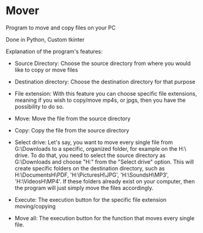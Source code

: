 # Mover
Program to move and copy files on your PC

Done in Python, Custom tkinter

Explanation of the program's features:
- Source Directory: Choose the source directory from where you would like to copy or move files
- Destination directory: Choose the destination directory for that purpose
- File extension: With this feature you can choose specific file extensions, meaning if you wish to copy/move mp4s, or jpgs, then you have the possibility to do so.
- Move: Move the file from the source directory
- Copy: Copy the file from the source directory
- Select drive: Let's say, you want to move every single file from G:\\Downloads to a specific, organized folder, for example on the H:\\ drive. To do that, you need to select the source directory as G:\\Downloads and choose "H:" from the "Select drive" option. This will create specific folders on the destination directory, such as H:\\DocumentsH\\PDF, 'H:\\PicturesH\\JPG', 'H:\\SoundsH\\MP3', 'H:\\VideosH\\MP4'. If these folders already exist on your computer, then the program will just simply move the files accordingly.

- Execute: The execution button for the specific file extension moving/copying
- Move all: The execution button for the function that moves every single file.
